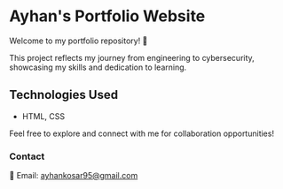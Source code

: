 # Ayhan's Portfolio Website

Welcome to my portfolio repository! 🎉

This project reflects my journey from engineering to cybersecurity, showcasing my skills and dedication to learning.


## Technologies Used
- HTML, CSS

Feel free to explore and connect with me for collaboration opportunities!

### Contact
📧 Email: [ayhankosar95@gmail.com](mailto:ayhankosar95@gmail.com)  
